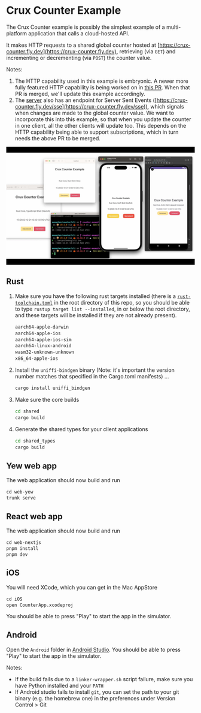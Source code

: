 # Crux Counter Example

The Crux Counter example is possibly the simplest example of a multi-platform application that calls a cloud-hosted API.

It makes HTTP requests to a shared global counter hosted at [https://crux-counter.fly.dev](https://crux-counter.fly.dev), retrieving (via `GET`) and incrementing or decrementing (via `POST`) the counter value.

Notes:

1. The HTTP capability used in this example is embryonic. A newer more fully featured HTTP capability is being worked on in [this PR](https://github.com/redbadger/crux/pull/30). When that PR is merged, we'll update this example accordingly.
1. The [server](./server/) also has an endpoint for Server Sent Events ([https://crux-counter.fly.dev/sse](https://crux-counter.fly.dev/sse)), which signals when changes are made to the global counter value. We want to incorporate this into this example, so that when you update the counter in one client, all the other clients will update too. This depends on the HTTP capability being able to support subscriptions, which in turn needs the above PR to be merged.

![screenshots](./counter.webp)

## Rust

1. Make sure you have the following rust targets installed (there is a [`rust-toolchain.toml`](../../rust-toolchain.toml) in the root directory of this repo, so you should be able to type `rustup target list --installed`, in or below the root directory, and these targets will be installed if they are not already present).

   ```txt
   aarch64-apple-darwin
   aarch64-apple-ios
   aarch64-apple-ios-sim
   aarch64-linux-android
   wasm32-unknown-unknown
   x86_64-apple-ios
   ```

1. Install the `uniffi-bindgen` binary (Note: it's important the version number matches that specified in the Cargo.toml manifests) ...

   ```sh
   cargo install uniffi_bindgen
   ```

1. Make sure the core builds

   ```sh
   cd shared
   cargo build
   ```

1. Generate the shared types for your client applications

   ```sh
   cd shared_types
   cargo build
   ```

## Yew web app

The web application should now build and run

```
cd web-yew
trunk serve
```

## React web app

The web application should now build and run

```
cd web-nextjs
pnpm install
pnpm dev
```

## iOS

You will need XCode, which you can get in the Mac AppStore

```
cd iOS
open CounterApp.xcodeproj
```

You should be able to press "Play" to start the app in the simulator.

## Android

Open the `Android` folder in [Android Studio](https://developer.android.com/studio/). You should be able to press "Play" to start the app in the simulator.

Notes:

- If the build fails due to a `linker-wrapper.sh` script failure, make sure you have Python installed and your `PATH`
- If Android studio fails to install `git`, you can set the path to your git binary (e.g. the homebrew one) in the preferences under Version Control > Git
